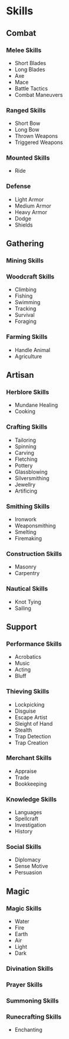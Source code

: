 # Skills

## Combat

### **Melee Skills**
- Short Blades
- Long Blades
- Axe
- Mace
- Battle Tactics
- Combat Maneuvers

### **Ranged Skills**
- Short Bow
- Long Bow
- Thrown Weapons
- Triggered Weapons

### **Mounted Skills**
- Ride

### **Defense**
- Light Armor
- Medium Armor
- Heavy Armor
- Dodge
- Shields

## Gathering

### **Mining Skills**

### **Woodcraft Skills** 
- Climbing
- Fishing
- Swimming
- Tracking
- Survival
- Foraging

### **Farming Skills** 
- Handle Animal
- Agriculture

## Artisan

### **Herblore Skills**
- Mundane Healing
- Cooking

### **Crafting Skills**
- Tailoring
- Spinning
- Carving 
- Fletching
- Pottery
- Glassblowing
- Silversmithing
- Jewellry
- Artificing

### **Smithing Skills**
- Ironwork
- Weaponsmithing
- Smelting
- Firemaking

### **Construction Skills**
- Masonry
- Carpentry

### **Nautical Skills**
- Knot Tying
- Sailing

## Support

### **Performance Skills**
- Acrobatics
- Music
- Acting
- Bluff

### **Thieving Skills**
- Lockpicking
- Disguise
- Escape Artist
- Sleight of Hand
- Stealth
- Trap Detection
- Trap Creation

### **Merchant Skills**
- Appraise
- Trade 
- Bookkeeping

### **Knowledge Skills**
- Languages
- Spellcraft
- Investigation
- History

### **Social Skills**
- Diplomacy
- Sense Motive
- Persuasion

## Magic

### **Magic Skills**
- Water
- Fire
- Earth
- Air
- Light
- Dark

### **Divination Skills**


### **Prayer Skills**


### **Summoning Skills**


### **Runecrafting Skills**
- Enchanting
